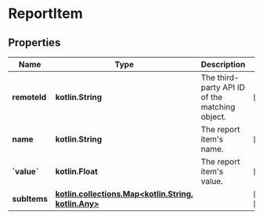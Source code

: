 
# ReportItem

## Properties
Name | Type | Description | Notes
------------ | ------------- | ------------- | -------------
**remoteId** | **kotlin.String** | The third-party API ID of the matching object. |  [optional]
**name** | **kotlin.String** | The report item&#39;s name. |  [optional]
**&#x60;value&#x60;** | **kotlin.Float** | The report item&#39;s value. |  [optional]
**subItems** | [**kotlin.collections.Map&lt;kotlin.String, kotlin.Any&gt;**](kotlin.Any.md) |  |  [optional] [readonly]



